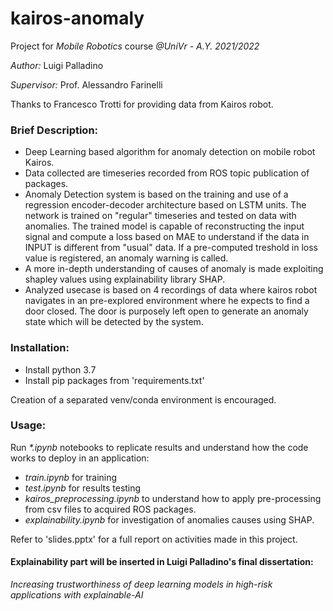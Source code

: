 # kairos-anomaly
Project for *Mobile Robotics* course *@UniVr - A.Y. 2021/2022*

*Author:* Luigi Palladino

*Supervisor:* Prof. Alessandro Farinelli

Thanks to Francesco Trotti for providing data from Kairos robot.

### Brief Description:
- Deep Learning based algorithm for anomaly detection on mobile robot Kairos.
- Data collected are timeseries recorded from ROS topic publication of packages.
- Anomaly Detection system is based on the training and use of a regression encoder-decoder architecture based on LSTM units.
The network is trained on "regular" timeseries and tested on data with anomalies. The trained model is capable of reconstructing the input signal and compute a loss based on MAE to understand if the data in INPUT is different from "usual" data. If a pre-computed treshold in loss value is registered, an anomaly warning is called.
- A more in-depth understanding of causes of anomaly is made exploiting shapley values using explainability library SHAP.
- Analyzed usecase is based on 4 recordings of data where kairos robot navigates in an pre-explored environment where he expects to find a door closed. The door is purposely left open to generate an anomaly state which will be detected by the system.

### Installation:
- Install python 3.7
- Install pip packages from 'requirements.txt'

Creation of a separated venv/conda environment is encouraged.

### Usage:

Run *\*.ipynb* notebooks to replicate results and understand how the code works to deploy in an application:
- *train.ipynb* for training
- *test.ipynb* for results testing
- *kairos_preprocessing.ipynb* to understand how to apply pre-processing from csv files to acquired ROS packages.
- *explainability.ipynb* for investigation of anomalies causes using SHAP.

Refer to 'slides.pptx' for a full report on activities made in this project.

#### Explainability part will be inserted in Luigi Palladino's  final dissertation:
*Increasing trustworthiness of deep learning models in high-risk applications with explainable-AI*
